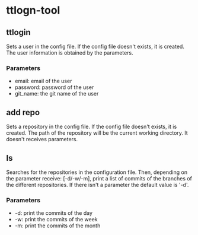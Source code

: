 ttlogn-tool
===========

## ttlogin 
Sets a user in the config file. If the config file doesn't exists, it is created. The user information is obtained by the parameters.

### Parameters
* email: email of the user
* password: password of the user
* git_name: the git name of the user

## add repo
Sets a repository in the config file. If the config file doesn't exists, it is created. The path of the repository will be the current working directory. It doesn't receives parameters.

## ls
Searches for the repositories in the configuration file. Then, depending on the parameter receive: [-d/-w/-m], print a list of commits of the branches of the different repositories. If there isn't a parameter the default value is '-d'.

### Parameters
* -d: print the commits of the day
* -w: print the commits of the week
* -m: print the commits of the month

